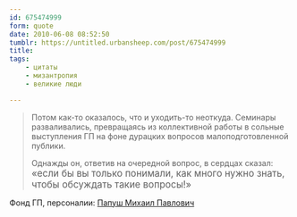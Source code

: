 ```yaml
---
id: 675474999
form: quote
date: 2010-06-08 08:52:50
tumblr: https://untitled.urbansheep.com/post/675474999
title: 
tags:
    - цитаты
    - мизантропия
    - великие люди

---
```


<blockquote>
<p>Потом как-то оказалось, что и уходить-то неоткуда. Семинары разваливались, превращаясь из коллективной работы в сольные выступления ГП на фоне дурацких вопросов малоподготовленной публики.</p>

<p>Однажды он, ответив на очередной вопрос, в сердцах сказал: <big>«если бы вы только понимали, как много нужно знать, чтобы обсуждать такие вопросы!»</big></p>
</blockquote>

Фонд ГП, персоналии: <a href="http://www.fondgp.ru/gp/personalia/1970/26">Папуш Михаил Павлович</a>

